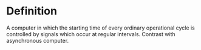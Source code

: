# Definition

A computer in which the starting time of every ordinary operational
cycle is controlled by signals which occur at regular intervals.
Contrast with asynchronous computer.
